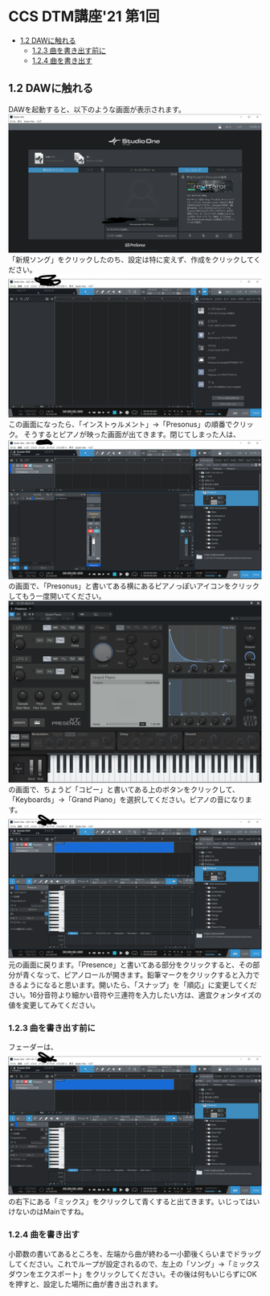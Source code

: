 <!-- omit in toc -->
# CCS DTM講座'21 第1回
<!-- omit in toc -->
* [1.2 DAWに触れる](#12-dawに触れる)
	* [1.2.3 曲を書き出す前に](#123-曲を書き出す前に)
	* [1.2.4 曲を書き出す](#124-曲を書き出す)
## 1.2 DAWに触れる
DAWを起動すると、以下のような画面が表示されます。
![](./images/dtm019.png)  
「新規ソング」をクリックしたのち、設定は特に変えず、作成をクリックしてください。
![](./images/dtm020.png)  
この画面になったら、「インストゥルメント」→「Presonus」の順番でクリック。
そうするとピアノが映った画面が出てきます。閉じてしまった人は、
![](./images/dtm021.png)  
の画面で、「Presonus」と書いてある横にあるピアノっぽいアイコンをクリックしてもう一度開いてください。
![](./images/dtm022.png)  
の画面で、ちょうど「コピー」と書いてある上のボタンをクリックして、「Keyboards」→「Grand Piano」を選択してください。ピアノの音になります。
![](./images/dtm023.png)  
元の画面に戻ります。「Presence」と書いてある部分をクリックすると、その部分が青くなって、ピアノロールが開きます。鉛筆マークをクリックすると入力できるようになると思います。開いたら、「スナップ」を「順応」に変更してください。16分音符より細かい音符や三連符を入力したい方は、適宜クォンタイズの値を変更してみてください。

### 1.2.3 曲を書き出す前に
フェーダーは、
![](./images/dtm023.png)  
の右下にある「ミックス」をクリックして青くすると出てきます。いじってはいけないのはMainですね。

### 1.2.4 曲を書き出す
小節数の書いてあるところを、左端から曲が終わる一小節後くらいまでドラッグしてください。これでループが設定されるので、左上の「ソング」→「ミックスダウンをエクスポート」をクリックしてください。その後は何もいじらずにOKを押すと、設定した場所に曲が書き出されます。